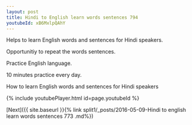 ```yaml
---
layout: post
title: Hindi to English learn words sentences 794 
youtubeId: xB6MxlpQAhY
---
```

 
 
Helps to learn English words and sentences for Hindi speakers.

Opportunitiy to repeat the words sentences. 

Practice English language. 
 
10 minutes practice every day. 
 
How to learn English words and sentences for Hindi speakers 
 
{% include youtubePlayer.html id=page.youtubeId %}
 
 
[Next]({{ site.baseurl }}{% link  split1/_posts/2016-05-09-Hindi to english learn words sentences 773 .md%})
 
